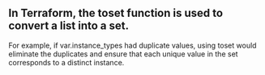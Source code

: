 ## In Terraform, the toset function is used to convert a list into a set.

For example, if var.instance_types had duplicate values, using toset would eliminate the duplicates and ensure that each unique value in the set corresponds to a distinct instance.